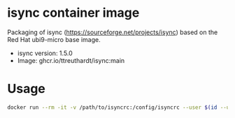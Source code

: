 # isync container image

Packaging of isync (https://sourceforge.net/projects/isync) based on the Red Hat ubi9-micro base image.

* isync version: 1.5.0 
* Image: ghcr.io/ttreuthardt/isync:main

# Usage

```sh
docker run --rm -it -v /path/to/isyncrc:/config/isyncrc --user $(id --user) -v $PWD/data:/data ghcr.io/ttreuthardt/isync:main mbsync --config /config/isyncrc -a
```
